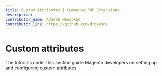 ```yaml
---
title: Custom Attributes | Commerce PHP Extensions
description:
contributor_name: Adarsh Manickam
contributor_link: https://github.com/drpayyne
---
```


# Custom attributes

The tutorials under this section guide Magento developers on setting up and configuring custom attributes.
